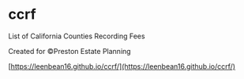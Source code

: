 # ccrf
List of California Counties Recording Fees

Created for &copy;Preston Estate Planning

[https://leenbean16.github.io/ccrf/](https://leenbean16.github.io/ccrf/)
